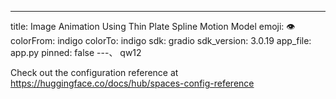 ---
title: Image Animation Using Thin Plate Spline Motion Model
emoji: 👁
colorFrom: indigo
colorTo: indigo
sdk: gradio
sdk_version: 3.0.19
app_file: app.py
pinned: false
---、
qw12

Check out the configuration reference at https://huggingface.co/docs/hub/spaces-config-reference
